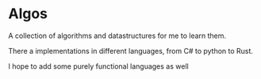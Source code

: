 # Algos

A collection of algorithms and datastructures for me to learn them.

There a implementations in different languages, from C# to python to Rust.

I hope to add some purely functional languages as well

